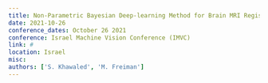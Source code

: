 ```yaml
---
title: Non-Parametric Bayesian Deep-learning Method for Brain MRI Registration
date: 2021-10-26
conference_dates: October 26 2021
conference: Israel Machine Vision Conference (IMVC)
link: #
location: Israel
misc:  
authors: ['S. Khawaled', 'M. Freiman']
---
```

